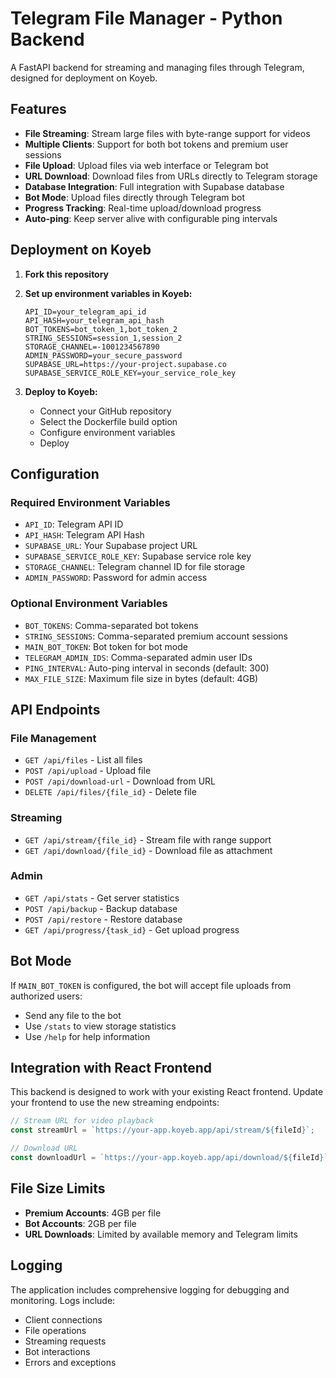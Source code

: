 
# Telegram File Manager - Python Backend

A FastAPI backend for streaming and managing files through Telegram, designed for deployment on Koyeb.

## Features

- **File Streaming**: Stream large files with byte-range support for videos
- **Multiple Clients**: Support for both bot tokens and premium user sessions
- **File Upload**: Upload files via web interface or Telegram bot
- **URL Download**: Download files from URLs directly to Telegram storage
- **Database Integration**: Full integration with Supabase database
- **Bot Mode**: Upload files directly through Telegram bot
- **Progress Tracking**: Real-time upload/download progress
- **Auto-ping**: Keep server alive with configurable ping intervals

## Deployment on Koyeb

1. **Fork this repository**

2. **Set up environment variables in Koyeb:**
   ```
   API_ID=your_telegram_api_id
   API_HASH=your_telegram_api_hash
   BOT_TOKENS=bot_token_1,bot_token_2
   STRING_SESSIONS=session_1,session_2
   STORAGE_CHANNEL=-1001234567890
   ADMIN_PASSWORD=your_secure_password
   SUPABASE_URL=https://your-project.supabase.co
   SUPABASE_SERVICE_ROLE_KEY=your_service_role_key
   ```

3. **Deploy to Koyeb:**
   - Connect your GitHub repository
   - Select the Dockerfile build option
   - Configure environment variables
   - Deploy

## Configuration

### Required Environment Variables

- `API_ID`: Telegram API ID
- `API_HASH`: Telegram API Hash
- `SUPABASE_URL`: Your Supabase project URL
- `SUPABASE_SERVICE_ROLE_KEY`: Supabase service role key
- `STORAGE_CHANNEL`: Telegram channel ID for file storage
- `ADMIN_PASSWORD`: Password for admin access

### Optional Environment Variables

- `BOT_TOKENS`: Comma-separated bot tokens
- `STRING_SESSIONS`: Comma-separated premium account sessions
- `MAIN_BOT_TOKEN`: Bot token for bot mode
- `TELEGRAM_ADMIN_IDS`: Comma-separated admin user IDs
- `PING_INTERVAL`: Auto-ping interval in seconds (default: 300)
- `MAX_FILE_SIZE`: Maximum file size in bytes (default: 4GB)

## API Endpoints

### File Management
- `GET /api/files` - List all files
- `POST /api/upload` - Upload file
- `POST /api/download-url` - Download from URL
- `DELETE /api/files/{file_id}` - Delete file

### Streaming
- `GET /api/stream/{file_id}` - Stream file with range support
- `GET /api/download/{file_id}` - Download file as attachment

### Admin
- `GET /api/stats` - Get server statistics
- `POST /api/backup` - Backup database
- `POST /api/restore` - Restore database
- `GET /api/progress/{task_id}` - Get upload progress

## Bot Mode

If `MAIN_BOT_TOKEN` is configured, the bot will accept file uploads from authorized users:

- Send any file to the bot
- Use `/stats` to view storage statistics
- Use `/help` for help information

## Integration with React Frontend

This backend is designed to work with your existing React frontend. Update your frontend to use the new streaming endpoints:

```javascript
// Stream URL for video playback
const streamUrl = `https://your-app.koyeb.app/api/stream/${fileId}`;

// Download URL
const downloadUrl = `https://your-app.koyeb.app/api/download/${fileId}`;
```

## File Size Limits

- **Premium Accounts**: 4GB per file
- **Bot Accounts**: 2GB per file
- **URL Downloads**: Limited by available memory and Telegram limits

## Logging

The application includes comprehensive logging for debugging and monitoring. Logs include:
- Client connections
- File operations
- Streaming requests
- Bot interactions
- Errors and exceptions
